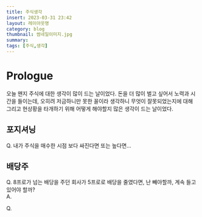 ```yaml
---
title: 주식생각
insert: 2023-03-31 23:42
layout: 레이아웃명
category: blog
thumbnail: 썸네일이미지.jpg
summary: 
tags: [주식,생각]
---
```


# Prologue
오늘 왠지 주식에 대한 생각이 많이 드는 날이었다. 돈을 더 많이 벌고 싶어서 노력과 시간을 들이는데, 오히려 저금하니만 못한 꼴이라 생각하니 무엇이 잘못되었는지에 대해 그리고 현상황을 타개하기 위해 어떻게 해야할지 많은 생각이 드는 날이었다.

## 포지셔닝
Q. 내가 주식을 매수한 시점 보다 싸진다면 또는 높다면...

## 배당주
Q. 8프로가 넘는 배당을 주던 회사가 5프로로 배당을 줄였다면, 난 빼야할까, 계속 들고 있어야 할까? <br/>
A. 

Q. 

## 